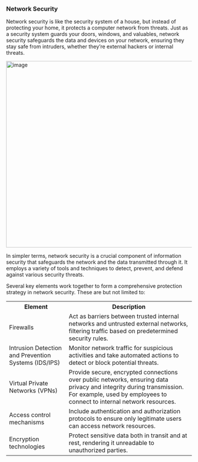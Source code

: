 <h3>Network Security</h3>

Network security is like the security system of a house, but instead of protecting your home, it protects a computer network from threats. Just as a security system guards your doors, windows, and valuables, network security safeguards the data and devices on your network, ensuring they stay safe from intruders, whether they’re external hackers or internal threats.

<img width="1009" height="507" alt="image" src="https://github.com/user-attachments/assets/b4dbfa8f-7de1-4d0a-9027-01c0e28b1378" />

In simpler terms, network security is a crucial component of information security that safeguards the network and the data transmitted through it. It employs a variety of tools and techniques to detect, prevent, and defend against various security threats.

Several key elements work together to form a comprehensive protection strategy in network security. These are but not limited to:

<table>
    <tr>
      <th>Element</th>
      <th>Description</th>
    </tr>
    <tr>
      <td>Firewalls</td>
      <td>Act as barriers between trusted internal networks and untrusted external networks, filtering traffic based on predetermined security rules.</td>
    </tr>
    <tr>
      <td>Intrusion Detection and Prevention Systems (IDS/IPS)</td>
      <td>Monitor network traffic for suspicious activities and take automated actions to detect or block potential threats.</td>
    </tr>
    <tr>
      <td>Virtual Private Networks (VPNs)</td>
      <td>Provide secure, encrypted connections over public networks, ensuring data privacy and integrity during transmission. For example, used by employees to connect to internal network resources.</td>
    </tr>
    <tr>
      <td>Access control mechanisms</td>
      <td>Include authentication and authorization protocols to ensure only legitimate users can access network resources.</td>
    </tr>
    <tr>
      <td>Encryption technologies</td>
      <td>Protect sensitive data both in transit and at rest, rendering it unreadable to unauthorized parties.</td>
    </tr>
  </table>
